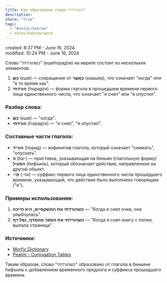 ```yaml
---  
title: Как образовано слово כשהורדתי?  
description:   
share: "true"  
tags:  
  - "#notes/hebrew"  
  - notes/hebrew/word  
---  
```

created: 8:37 PM - June 16, 2024  
modified: 10:24 PM - June 16, 2024  
  
  
Слово "כשהורדתי" (кшеhорадти) на иврите состоит из нескольких элементов:  
  
1. **כְּשֶׁ** (кше) — сокращение от **כַּאֲשֶׁר** (каашер), что означает "когда" или "в то время как".  
2. **הורדתי** (hорадти) — форма глагола в прошедшем времени первого лица единственного числа, что означает "я снял" или "я опустил".  
  
### Разбор слова:  
- **כְּשֶׁ** (кше) — "когда".  
- **הורדתי** (hорадти) — "я снял", "я опустил".  
  
### Составные части глагола:  
- **הוריד** (hорид) — инфинитив глагола, который означает "снимать", "опускать".  
- **ה** (hа-) — приставка, указывающая на биньян (глагольную форму) **הפעיל** (hифъиль), который обозначает действие, направленное на другой объект.  
- **-תִּי** (-ти) — суффикс первого лица единственного числа прошедшего времени, указывающий, что действие было выполнено говорящим ("я").  
  
### Примеры использования:  
1. **כשהורדתי את המשקפיים, היא חייכה** — "Когда я снял очки, она улыбнулась".  
2. **כשהורדתי את הספר מהמדף, נפל דף** — "Когда я снял книгу с полки, выпала страница".  
  
### Источники:  
- [Morfix Dictionary](https://www.morfix.co.il/en/%D7%94%D7%95%D7%A8%D7%93%D7%94)  
- [Pealim - Conjugation Tables](https://www.pealim.com/dict/20-lored/)  
  
Таким образом, слово "כשהורדתי" образовано от глагола в биньяне hифъиль с добавлением временного предлога и суффикса прошедшего времени.